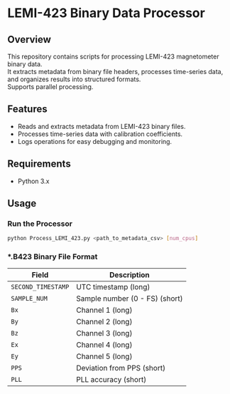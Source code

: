 # LEMI-423 Binary Data Processor

## Overview
This repository contains scripts for processing LEMI-423 magnetometer binary data.  
It extracts metadata from binary file headers, processes time-series data, and organizes results into structured formats.  
Supports parallel processing.

## Features
- Reads and extracts metadata from LEMI-423 binary files.
- Processes time-series data with calibration coefficients.
- Logs operations for easy debugging and monitoring.

## Requirements
- Python 3.x


## Usage

### Run the Processor
```sh
python Process_LEMI_423.py <path_to_metadata_csv> [num_cpus]
```
### *.B423 Binary File Format
| Field            | Description |
|-----------------|-------------|
| `SECOND_TIMESTAMP` | UTC timestamp (long) |
| `SAMPLE_NUM`      | Sample number (0 - FS) (short) |
| `Bx`              | Channel 1 (long) |
| `By`              | Channel 2 (long) |
| `Bz`              | Channel 3 (long) |
| `Ex`              | Channel 4 (long) |
| `Ey`              | Channel 5 (long) |
| `PPS`             | Deviation from PPS (short) |
| `PLL`             | PLL accuracy (short) |

